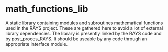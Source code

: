 # math_functions\_lib

A static library containing modules and subroutines mathematical functions used in the
RAYS project.  These are gathered here to avoid a lot of external library dependencies.
The library is presently linked by the RAYS code and by post\_proces\_RAYS.  It should be
useable by any code through an appropriate interface module.


